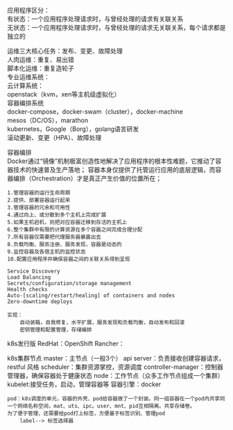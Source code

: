 应用程序区分：  
    有状态：一个应用程序处理请求时，与曾经处理的请求有关联关系  
    无状态：一个应用程序处理请求时，与曾经处理的请求无关联关系，每个请求都是独立的  

运维三大核心任务：发布、变更、故障处理   
    人肉运维：重复、易出错   
    脚本化运维：重复造轮子   
    专业运维系统：  
    云计算系统：  
        openstack（kvm，xen等主机级虚拟化）  
        容器编排系统  
            docker-compose，docker-swam（cluster），docker-machine  
            mesos（DC/OS），marathon  
            kubernetes，Google（Borg），golang语言研发  
        滚动更新、变更（HPA）、故障处理  
    
容器编排  
    Docker通过“镜像”机制极富创造性地解决了应用程序的根本性难题，它推动了容器技术的快速普及生产落地；
    容器本身仅提供了托管运行应用的底层逻辑，而容器编排（Orchestration）才是真正产生价值的位置所在；
    
    1.管理容器的运行生命周期
    2.提供、部署容器运行起来
    3.管理容器的冗余和可用性
    4.通过向上、或分散到多个主机上完成扩展
    5.如果主机宕机，则把对应容器迁移到存活的主机上
    6.整个集群中有限的计算资源在多个容器之间完成合理分配
    7.所有容器仅需要把代理服务器暴露出去
    8.负载均衡、服务注册、服务发现，容器是动态的
    9.监控容器及各宿主机的监控状态
    10.配置应用程序并确保容器之间的关联关系得到呈现

    Service Discovery
    Load Balancing
    Secrets/configuration/storage management
    Health checks
    Auto-[scaling/restart/healing] of containers and nodes
    Zero-downtime deploys

    实现：
        自动装箱，自我修复，水平扩展，服务发现和负载均衡，自动发布和回滚
        密钥管理和配置管理，存储编排

k8s发行版
    RedHat：OpenShift
    Rancher：

k8s集群节点
    master：主节点（一般3个）
        api server：负责接收创建容器请求，restful 风格
        scheduler：集群资源掌控，资源调度
        controller-manager：控制器管理器，确保容器处于健康状态
    node：工作节点（众多工作节点组成一个集群）
        kubelet:接受任务，启动，管理容器等
        容器引擎：docker

    pod：k8s调度的单元，容器的外壳、pod给容器做了一个封装。同一组容器在一个pod内共享同一个网络名称空间，mat、uts、ipc。user、mnt、pid互相隔离。共享存储卷。
    为了便于管理，还需要给pod打上标签，方便基于标签识别、管理pod 
        label--> 标签选择器
